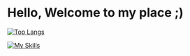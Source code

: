 <h1>Hello, Welcome to my place ;)</h1>

[![Top Langs](https://github-readme-stats.vercel.app/api/top-langs/?username=bladnoch&layout=compact&theme=vue-dark)](https://github.com/anuraghazra/github-readme-stats)

[![My Skills](https://skillicons.dev/icons?i=java,dart,flutter,py,r,idea,ps,pr)](https://skillicons.dev)

<!--주석-->
